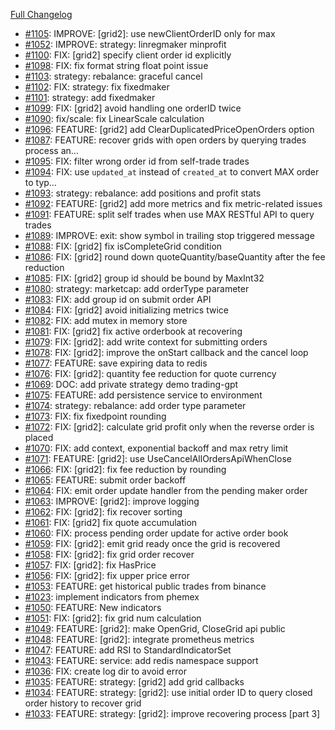 [Full Changelog](https://github.com/OvictorVieira/promeheux.api/compare/v1.43.1...main)

 - [#1105](https://github.com/OvictorVieira/promeheux.api/pull/1105): IMPROVE: [grid2]: use newClientOrderID only for max
 - [#1052](https://github.com/OvictorVieira/promeheux.api/pull/1052): IMPROVE: strategy: linregmaker minprofit
 - [#1100](https://github.com/OvictorVieira/promeheux.api/pull/1100): FIX: [grid2] specify client order id explicitly
 - [#1098](https://github.com/OvictorVieira/promeheux.api/pull/1098): FIX: fix format string float point issue
 - [#1103](https://github.com/OvictorVieira/promeheux.api/pull/1103): strategy: rebalance: graceful cancel
 - [#1102](https://github.com/OvictorVieira/promeheux.api/pull/1102): FIX: strategy: fix fixedmaker
 - [#1101](https://github.com/OvictorVieira/promeheux.api/pull/1101): strategy: add fixedmaker
 - [#1099](https://github.com/OvictorVieira/promeheux.api/pull/1099): FIX: [grid2] avoid handling one orderID twice
 - [#1090](https://github.com/OvictorVieira/promeheux.api/pull/1090): fix/scale: fix LinearScale calculation
 - [#1096](https://github.com/OvictorVieira/promeheux.api/pull/1096): FEATURE: [grid2] add ClearDuplicatedPriceOpenOrders option
 - [#1087](https://github.com/OvictorVieira/promeheux.api/pull/1087): FEATURE: recover grids with open orders by querying trades process an…
 - [#1095](https://github.com/OvictorVieira/promeheux.api/pull/1095): FIX: filter wrong order id from self-trade trades
 - [#1094](https://github.com/OvictorVieira/promeheux.api/pull/1094): FIX: use `updated_at` instead of `created_at` to convert MAX order to typ…
 - [#1093](https://github.com/OvictorVieira/promeheux.api/pull/1093): strategy: rebalance: add positions and profit stats
 - [#1092](https://github.com/OvictorVieira/promeheux.api/pull/1092): FEATURE: [grid2] add more metrics and fix metric-related issues
 - [#1091](https://github.com/OvictorVieira/promeheux.api/pull/1091): FEATURE: split self trades when use MAX RESTful API to query trades
 - [#1089](https://github.com/OvictorVieira/promeheux.api/pull/1089): IMPROVE: exit: show symbol in trailing stop triggered message
 - [#1088](https://github.com/OvictorVieira/promeheux.api/pull/1088): FIX: [grid2] fix isCompleteGrid condition
 - [#1086](https://github.com/OvictorVieira/promeheux.api/pull/1086): FIX: [grid2] round down quoteQuantity/baseQuantity after the fee reduction
 - [#1085](https://github.com/OvictorVieira/promeheux.api/pull/1085): FIX: [grid2] group id should be bound by MaxInt32
 - [#1080](https://github.com/OvictorVieira/promeheux.api/pull/1080): strategy: marketcap: add orderType parameter
 - [#1083](https://github.com/OvictorVieira/promeheux.api/pull/1083): FIX: add group id on submit order API
 - [#1084](https://github.com/OvictorVieira/promeheux.api/pull/1084): FIX: [grid2] avoid initializing metrics twice
 - [#1082](https://github.com/OvictorVieira/promeheux.api/pull/1082): FIX: add mutex in memory store
 - [#1081](https://github.com/OvictorVieira/promeheux.api/pull/1081): FIX: [grid2] fix active orderbook at recovering
 - [#1079](https://github.com/OvictorVieira/promeheux.api/pull/1079): FIX: [grid2]: add write context for submitting orders
 - [#1078](https://github.com/OvictorVieira/promeheux.api/pull/1078): FIX: [grid2]: improve the onStart callback and the cancel loop
 - [#1077](https://github.com/OvictorVieira/promeheux.api/pull/1077): FEATURE: save expiring data to redis
 - [#1076](https://github.com/OvictorVieira/promeheux.api/pull/1076): FIX: [grid2]: quantity fee reduction for quote currency
 - [#1069](https://github.com/OvictorVieira/promeheux.api/pull/1069): DOC: add private strategy demo trading-gpt
 - [#1075](https://github.com/OvictorVieira/promeheux.api/pull/1075): FEATURE: add persistence service to environment
 - [#1074](https://github.com/OvictorVieira/promeheux.api/pull/1074): strategy: rebalance: add order type parameter
 - [#1073](https://github.com/OvictorVieira/promeheux.api/pull/1073): FIX: fix fixedpoint rounding
 - [#1072](https://github.com/OvictorVieira/promeheux.api/pull/1072): FIX: [grid2]: calculate grid profit only when the reverse order is placed
 - [#1070](https://github.com/OvictorVieira/promeheux.api/pull/1070): FIX: add context, exponential backoff and max retry limit
 - [#1071](https://github.com/OvictorVieira/promeheux.api/pull/1071): FEATURE: [grid2]: use UseCancelAllOrdersApiWhenClose
 - [#1066](https://github.com/OvictorVieira/promeheux.api/pull/1066): FIX: [grid2]: fix fee reduction by rounding
 - [#1065](https://github.com/OvictorVieira/promeheux.api/pull/1065): FEATURE: submit order backoff
 - [#1064](https://github.com/OvictorVieira/promeheux.api/pull/1064): FIX: emit order update handler from the pending maker order
 - [#1063](https://github.com/OvictorVieira/promeheux.api/pull/1063): IMPROVE: [grid2]: improve logging 
 - [#1062](https://github.com/OvictorVieira/promeheux.api/pull/1062): FIX: [grid2]: fix recover sorting
 - [#1061](https://github.com/OvictorVieira/promeheux.api/pull/1061): FIX: [grid2] fix quote accumulation
 - [#1060](https://github.com/OvictorVieira/promeheux.api/pull/1060): FIX: process pending order update for active order book
 - [#1059](https://github.com/OvictorVieira/promeheux.api/pull/1059): FIX: [grid2]: emit grid ready once the grid is recovered
 - [#1058](https://github.com/OvictorVieira/promeheux.api/pull/1058): FIX: [grid2]: fix grid order recover
 - [#1057](https://github.com/OvictorVieira/promeheux.api/pull/1057): FIX: [grid2]: fix HasPrice
 - [#1056](https://github.com/OvictorVieira/promeheux.api/pull/1056): FIX: [grid2]: fix upper price error
 - [#1053](https://github.com/OvictorVieira/promeheux.api/pull/1053): FEATURE: get historical public trades from binance
 - [#1023](https://github.com/OvictorVieira/promeheux.api/pull/1023): implement indicators from phemex
 - [#1050](https://github.com/OvictorVieira/promeheux.api/pull/1050): FEATURE: New indicators
 - [#1051](https://github.com/OvictorVieira/promeheux.api/pull/1051): FIX: [grid2]: fix grid num calculation
 - [#1049](https://github.com/OvictorVieira/promeheux.api/pull/1049): FEATURE: [grid2]: make OpenGrid, CloseGrid api public
 - [#1048](https://github.com/OvictorVieira/promeheux.api/pull/1048): FEATURE: [grid2]: integrate prometheus metrics
 - [#1047](https://github.com/OvictorVieira/promeheux.api/pull/1047): FEATURE: add RSI to StandardIndicatorSet
 - [#1043](https://github.com/OvictorVieira/promeheux.api/pull/1043): FEATURE: service: add redis namespace support
 - [#1036](https://github.com/OvictorVieira/promeheux.api/pull/1036): FIX: create log dir to avoid error
 - [#1035](https://github.com/OvictorVieira/promeheux.api/pull/1035): FEATURE: strategy: [grid2] add grid callbacks
 - [#1034](https://github.com/OvictorVieira/promeheux.api/pull/1034): FEATURE: strategy: [grid2]: use initial order ID to query closed order history to recover grid
 - [#1033](https://github.com/OvictorVieira/promeheux.api/pull/1033): FEATURE: strategy: [grid2]: improve recovering process [part 3]
